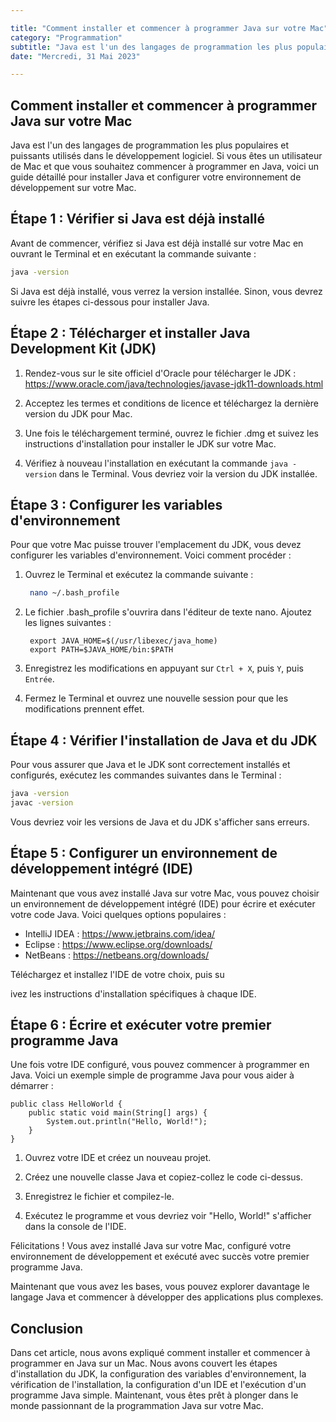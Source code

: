 ```yaml
---

title: "Comment installer et commencer à programmer Java sur votre Mac"
category: "Programmation"
subtitle: "Java est l'un des langages de programmation les plus populaires et puissants utilisés dans le développement logiciel. Si vous êtes un utilisateur de Mac et que vous souhaitez commencer à programmer en Java, voici un guide détaillé pour installer Java et configurer votre environnement de développement sur votre Mac."
date: "Mercredi, 31 Mai 2023"

---
```


## Comment installer et commencer à programmer Java sur votre Mac

Java est l'un des langages de programmation les plus populaires et puissants utilisés dans le développement logiciel. Si vous êtes un utilisateur de Mac et que vous souhaitez commencer à programmer en Java, voici un guide détaillé pour installer Java et configurer votre environnement de développement sur votre Mac.

## Étape 1 : Vérifier si Java est déjà installé

Avant de commencer, vérifiez si Java est déjà installé sur votre Mac en ouvrant le Terminal et en exécutant la commande suivante :

```bash
java -version
```

Si Java est déjà installé, vous verrez la version installée. Sinon, vous devrez suivre les étapes ci-dessous pour installer Java.

## Étape 2 : Télécharger et installer Java Development Kit (JDK)

1. Rendez-vous sur le site officiel d'Oracle pour télécharger le JDK : <https://www.oracle.com/java/technologies/javase-jdk11-downloads.html>

2. Acceptez les termes et conditions de licence et téléchargez la dernière version du JDK pour Mac.

3. Une fois le téléchargement terminé, ouvrez le fichier .dmg et suivez les instructions d'installation pour installer le JDK sur votre Mac.

4. Vérifiez à nouveau l'installation en exécutant la commande `java -version` dans le Terminal. Vous devriez voir la version du JDK installée.

## Étape 3 : Configurer les variables d'environnement

Pour que votre Mac puisse trouver l'emplacement du JDK, vous devez configurer les variables d'environnement. Voici comment procéder :

1. Ouvrez le Terminal et exécutez la commande suivante :

   ```bash
    nano ~/.bash_profile
   ```

2. Le fichier .bash\_profile s'ouvrira dans l'éditeur de texte nano. Ajoutez les lignes suivantes :

   ```code
    export JAVA_HOME=$(/usr/libexec/java_home)
    export PATH=$JAVA_HOME/bin:$PATH
   ```

3. Enregistrez les modifications en appuyant sur `Ctrl + X`, puis `Y`, puis `Entrée`.

4. Fermez le Terminal et ouvrez une nouvelle session pour que les modifications prennent effet.

## Étape 4 : Vérifier l'installation de Java et du JDK

Pour vous assurer que Java et le JDK sont correctement installés et configurés, exécutez les commandes suivantes dans le Terminal :

```bash
java -version
javac -version
```

Vous devriez voir les versions de Java et du JDK s'afficher sans erreurs.

## Étape 5 : Configurer un environnement de développement intégré (IDE)

Maintenant que vous avez installé Java sur votre Mac, vous pouvez choisir un environnement de développement intégré (IDE) pour écrire et exécuter votre code Java. Voici quelques options populaires :

* IntelliJ IDEA : <https://www.jetbrains.com/idea/>
* Eclipse : <https://www.eclipse.org/downloads/>
* NetBeans : <https://netbeans.org/downloads/>

Téléchargez et installez l'IDE de votre choix, puis su

ivez les instructions d'installation spécifiques à chaque IDE.

## Étape 6 : Écrire et exécuter votre premier programme Java

Une fois votre IDE configuré, vous pouvez commencer à programmer en Java. Voici un exemple simple de programme Java pour vous aider à démarrer :

```code
public class HelloWorld {
    public static void main(String[] args) {
        System.out.println("Hello, World!");
    }
}
```

1. Ouvrez votre IDE et créez un nouveau projet.

2. Créez une nouvelle classe Java et copiez-collez le code ci-dessus.

3. Enregistrez le fichier et compilez-le.

4. Exécutez le programme et vous devriez voir "Hello, World!" s'afficher dans la console de l'IDE.

Félicitations ! Vous avez installé Java sur votre Mac, configuré votre environnement de développement et exécuté avec succès votre premier programme Java.

Maintenant que vous avez les bases, vous pouvez explorer davantage le langage Java et commencer à développer des applications plus complexes.

## Conclusion

Dans cet article, nous avons expliqué comment installer et commencer à programmer en Java sur un Mac. Nous avons couvert les étapes d'installation du JDK, la configuration des variables d'environnement, la vérification de l'installation, la configuration d'un IDE et l'exécution d'un programme Java simple. Maintenant, vous êtes prêt à plonger dans le monde passionnant de la programmation Java sur votre Mac.
